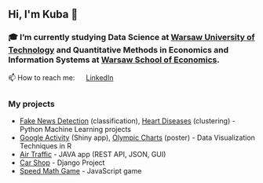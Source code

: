 ## Hi, I'm Kuba 👋

### 🎓 I’m currently studying Data Science at [Warsaw University of Technology](https://ww2.mini.pw.edu.pl/) and Quantitative Methods in Economics and Information Systems at [Warsaw School of Economics](https://www.sgh.waw.pl/en).
 
📫 How to reach me:  <img src="https://github.com/eftakhairul/sticky-social-bar/blob/master/images/linkedin.png" height="15"> [LinkedIn](https://www.linkedin.com/in/jakub-rymarski/)
##
### My projects
- [Fake News Detection](https://github.com/kubarrr/FAKE_NEWS_DETECTION) (classification), [Heart Diseases](https://github.com/kubarrr/HEART_DISEASES_CLUSTERING) (clustering) - Python Machine Learning projects
- [Google Activity](https://github.com/kubarrr/GOOGLE_ACTIVITY_R_SHINY_APP) (Shiny app), [Olympic Charts](https://github.com/kubarrr/OLYMPICS_CHARTS) (poster) - Data Visualization Techniques in R
- [Air Traffic](https://github.com/kubarrr/AIR_TRAFFIC) - JAVA app (REST API, JSON, GUI)
- [Car Shop](https://github.com/kubarrr/Django-CarShop) - Django Project
- [Speed Math Game](https://github.com/kubarrr/SPEED_MATH_GAME) - JavaScript game

<!--
**kubarrr/kubarrr** is a ✨ _special_ ✨ repository because its `README.md` (this file) appears on your GitHub profile.

Here are some ideas to get you started:

- 🔭 I’m currently working on ...
- 🌱 I’m currently learning ...
- 👯 I’m looking to collaborate on ...
- 🤔 I’m looking for help with ...
- 💬 Ask me about ...
- 📫 How to reach me: ...
- 😄 Pronouns: ...
- ⚡ Fun fact: ...
-->
